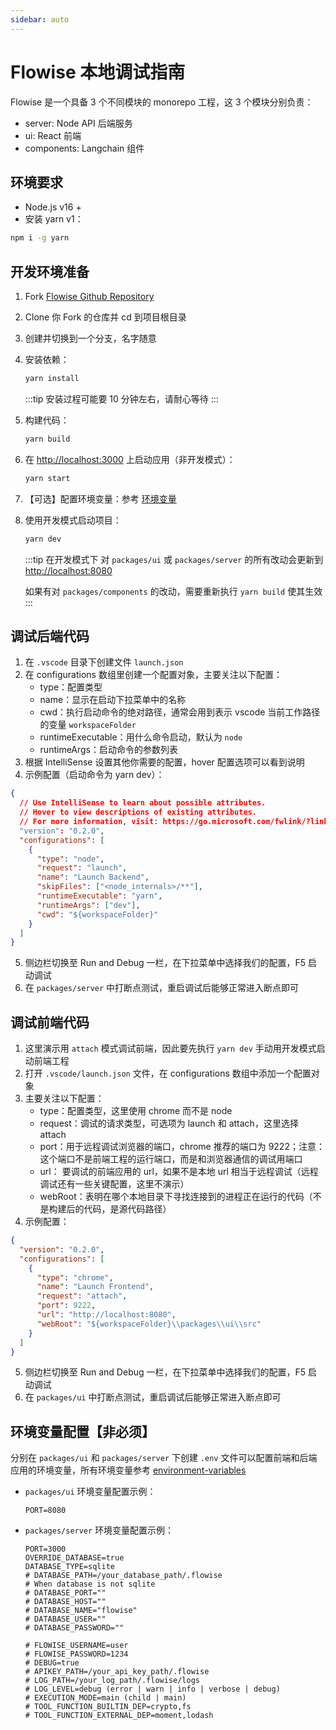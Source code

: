 ```yaml
---
sidebar: auto
---
```


# Flowise 本地调试指南

Flowise 是一个具备 3 个不同模块的 monorepo 工程，这 3 个模块分别负责：

- server: Node API 后端服务
- ui: React 前端
- components: Langchain 组件

## 环境要求

- Node.js v16 +
- 安装 yarn v1：

```sh
npm i -g yarn
```

## 开发环境准备

1. Fork [Flowise Github Repository](https://github.com/FlowiseAI/Flowise)
2. Clone 你 Fork 的仓库并 cd 到项目根目录
3. 创建并切换到一个分支，名字随意
4. 安装依赖：
   ```sh
   yarn install
   ```
   :::tip
   安装过程可能要 10 分钟左右，请耐心等待
   :::
5. 构建代码：
   ```sh
   yarn build
   ```
6. 在 [http://localhost:3000](http://localhost:3000) 上启动应用（非开发模式）：
   ```sh
   yarn start
   ```
7. 【可选】配置环境变量：参考 [环境变量](#环境变量配置【非必须】)

8. 使用开发模式启动项目：

   ```sh
   yarn dev
   ```

   :::tip 在开发模式下
   对 `packages/ui` 或 `packages/server` 的所有改动会更新到 [http://localhost:8080](http://localhost:8080)

   如果有对 `packages/components` 的改动，需要重新执行 `yarn build` 使其生效
   :::

## 调试后端代码

1. 在 `.vscode` 目录下创建文件 `launch.json`
2. 在 configurations 数组里创建一个配置对象，主要关注以下配置：
   - type：配置类型
   - name：显示在启动下拉菜单中的名称
   - cwd：执行启动命令的绝对路径，通常会用到表示 vscode 当前工作路径的变量 `workspaceFolder`
   - runtimeExecutable：用什么命令启动，默认为 `node`
   - runtimeArgs：启动命令的参数列表
3. 根据 IntelliSense 设置其他你需要的配置，hover 配置选项可以看到说明
4. 示例配置（启动命令为 yarn dev）：

```json
{
  // Use IntelliSense to learn about possible attributes.
  // Hover to view descriptions of existing attributes.
  // For more information, visit: https://go.microsoft.com/fwlink/?linkid=830387
  "version": "0.2.0",
  "configurations": [
    {
      "type": "node",
      "request": "launch",
      "name": "Launch Backend",
      "skipFiles": ["<node_internals>/**"],
      "runtimeExecutable": "yarn",
      "runtimeArgs": ["dev"],
      "cwd": "${workspaceFolder}"
    }
  ]
}
```

5. 侧边栏切换至 Run and Debug 一栏，在下拉菜单中选择我们的配置，F5 启动调试
6. 在 `packages/server` 中打断点测试，重启调试后能够正常进入断点即可

## 调试前端代码

1. 这里演示用 `attach` 模式调试前端，因此要先执行 `yarn dev` 手动用开发模式启动前端工程
2. 打开 `.vscode/launch.json` 文件，在 configurations 数组中添加一个配置对象
3. 主要关注以下配置：
   - type：配置类型，这里使用 chrome 而不是 node
   - request：调试的请求类型，可选项为 launch 和 attach，这里选择 attach
   - port：用于远程调试浏览器的端口，chrome 推荐的端口为 9222；注意：这个端口不是前端工程的运行端口，而是和浏览器通信的调试用端口
   - url： 要调试的前端应用的 url，如果不是本地 url 相当于远程调试（远程调试还有一些关键配置，这里不演示）
   - webRoot：表明在哪个本地目录下寻找连接到的进程正在运行的代码（不是构建后的代码，是源代码路径）
4. 示例配置：

```json
{
  "version": "0.2.0",
  "configurations": [
    {
      "type": "chrome",
      "name": "Launch Frontend",
      "request": "attach",
      "port": 9222,
      "url": "http://localhost:8080",
      "webRoot": "${workspaceFolder}\\packages\\ui\\src"
    }
  ]
}
```

5. 侧边栏切换至 Run and Debug 一栏，在下拉菜单中选择我们的配置，F5 启动调试
6. 在 `packages/ui` 中打断点测试，重启调试后能够正常进入断点即可

## 环境变量配置【非必须】

分别在 `packages/ui` 和 `packages/server` 下创建 `.env` 文件可以配置前端和后端应用的环境变量，所有环境变量参考 [environment-variables](https://docs.flowiseai.com/environment-variables)

- `packages/ui` 环境变量配置示例：

  ```
  PORT=8080

  ```

- `packages/server` 环境变量配置示例：

  ```
  PORT=3000
  OVERRIDE_DATABASE=true
  DATABASE_TYPE=sqlite
  # DATABASE_PATH=/your_database_path/.flowise
  # When database is not sqlite
  # DATABASE_PORT=""
  # DATABASE_HOST=""
  # DATABASE_NAME="flowise"
  # DATABASE_USER=""
  # DATABASE_PASSWORD=""

  # FLOWISE_USERNAME=user
  # FLOWISE_PASSWORD=1234
  # DEBUG=true
  # APIKEY_PATH=/your_api_key_path/.flowise
  # LOG_PATH=/your_log_path/.flowise/logs
  # LOG_LEVEL=debug (error | warn | info | verbose | debug)
  # EXECUTION_MODE=main (child | main)
  # TOOL_FUNCTION_BUILTIN_DEP=crypto,fs
  # TOOL_FUNCTION_EXTERNAL_DEP=moment,lodash

  ```
